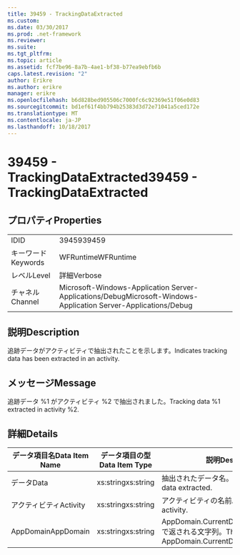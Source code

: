 ```yaml
---
title: 39459 - TrackingDataExtracted
ms.custom: 
ms.date: 03/30/2017
ms.prod: .net-framework
ms.reviewer: 
ms.suite: 
ms.tgt_pltfrm: 
ms.topic: article
ms.assetid: fcf7be96-8a7b-4ae1-bf38-b77ea9ebfb6b
caps.latest.revision: "2"
author: Erikre
ms.author: erikre
manager: erikre
ms.openlocfilehash: b6d828bed905506c7000fc6c92369e51f06e0d83
ms.sourcegitcommit: bd1ef61f4bb794b25383d3d72e71041a5ced172e
ms.translationtype: MT
ms.contentlocale: ja-JP
ms.lasthandoff: 10/18/2017
---
```

# <a name="39459---trackingdataextracted"></a><span data-ttu-id="038f4-102">39459 - TrackingDataExtracted</span><span class="sxs-lookup"><span data-stu-id="038f4-102">39459 - TrackingDataExtracted</span></span>
## <a name="properties"></a><span data-ttu-id="038f4-103">プロパティ</span><span class="sxs-lookup"><span data-stu-id="038f4-103">Properties</span></span>  
  
|||  
|-|-|  
|<span data-ttu-id="038f4-104">ID</span><span class="sxs-lookup"><span data-stu-id="038f4-104">ID</span></span>|<span data-ttu-id="038f4-105">39459</span><span class="sxs-lookup"><span data-stu-id="038f4-105">39459</span></span>|  
|<span data-ttu-id="038f4-106">キーワード</span><span class="sxs-lookup"><span data-stu-id="038f4-106">Keywords</span></span>|<span data-ttu-id="038f4-107">WFRuntime</span><span class="sxs-lookup"><span data-stu-id="038f4-107">WFRuntime</span></span>|  
|<span data-ttu-id="038f4-108">レベル</span><span class="sxs-lookup"><span data-stu-id="038f4-108">Level</span></span>|<span data-ttu-id="038f4-109">詳細</span><span class="sxs-lookup"><span data-stu-id="038f4-109">Verbose</span></span>|  
|<span data-ttu-id="038f4-110">チャネル</span><span class="sxs-lookup"><span data-stu-id="038f4-110">Channel</span></span>|<span data-ttu-id="038f4-111">Microsoft-Windows-Application Server-Applications/Debug</span><span class="sxs-lookup"><span data-stu-id="038f4-111">Microsoft-Windows-Application Server-Applications/Debug</span></span>|  
  
## <a name="description"></a><span data-ttu-id="038f4-112">説明</span><span class="sxs-lookup"><span data-stu-id="038f4-112">Description</span></span>  
 <span data-ttu-id="038f4-113">追跡データがアクティビティで抽出されたことを示します。</span><span class="sxs-lookup"><span data-stu-id="038f4-113">Indicates tracking data has been extracted in an activity.</span></span>  
  
## <a name="message"></a><span data-ttu-id="038f4-114">メッセージ</span><span class="sxs-lookup"><span data-stu-id="038f4-114">Message</span></span>  
 <span data-ttu-id="038f4-115">追跡データ %1 がアクティビティ %2 で抽出されました。</span><span class="sxs-lookup"><span data-stu-id="038f4-115">Tracking data %1 extracted in activity %2.</span></span>  
  
## <a name="details"></a><span data-ttu-id="038f4-116">詳細</span><span class="sxs-lookup"><span data-stu-id="038f4-116">Details</span></span>  
  
|<span data-ttu-id="038f4-117">データ項目名</span><span class="sxs-lookup"><span data-stu-id="038f4-117">Data Item Name</span></span>|<span data-ttu-id="038f4-118">データ項目の型</span><span class="sxs-lookup"><span data-stu-id="038f4-118">Data Item Type</span></span>|<span data-ttu-id="038f4-119">説明</span><span class="sxs-lookup"><span data-stu-id="038f4-119">Description</span></span>|  
|--------------------|--------------------|-----------------|  
|<span data-ttu-id="038f4-120">データ</span><span class="sxs-lookup"><span data-stu-id="038f4-120">Data</span></span>|<span data-ttu-id="038f4-121">xs:string</span><span class="sxs-lookup"><span data-stu-id="038f4-121">xs:string</span></span>|<span data-ttu-id="038f4-122">抽出されたデータ名。</span><span class="sxs-lookup"><span data-stu-id="038f4-122">The name of the data extracted.</span></span>|  
|<span data-ttu-id="038f4-123">アクティビティ</span><span class="sxs-lookup"><span data-stu-id="038f4-123">Activity</span></span>|<span data-ttu-id="038f4-124">xs:string</span><span class="sxs-lookup"><span data-stu-id="038f4-124">xs:string</span></span>|<span data-ttu-id="038f4-125">アクティビティの名前。</span><span class="sxs-lookup"><span data-stu-id="038f4-125">The name of the activity.</span></span>|  
|<span data-ttu-id="038f4-126">AppDomain</span><span class="sxs-lookup"><span data-stu-id="038f4-126">AppDomain</span></span>|<span data-ttu-id="038f4-127">xs:string</span><span class="sxs-lookup"><span data-stu-id="038f4-127">xs:string</span></span>|<span data-ttu-id="038f4-128">AppDomain.CurrentDomain.FriendlyName で返される文字列。</span><span class="sxs-lookup"><span data-stu-id="038f4-128">The string returned by AppDomain.CurrentDomain.FriendlyName.</span></span>|
